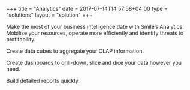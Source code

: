 +++
title = "Analytics"
date = 2017-07-14T14:57:58+04:00
type = "solutions"
layout = "solution"
+++

Make the most of your business intelligence date with Smile’s Analytics. Mobilise your resources, operate more efficiently and identify threats to profitability.

Create data cubes to aggregate your OLAP information.

Create dashboards to drill-down, slice and dice your data however you need.

Build detailed reports quickly.
